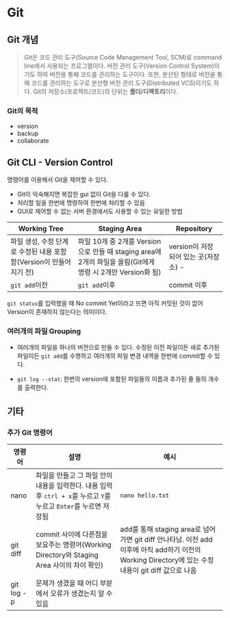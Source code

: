 # Git
## Git 개념
> Git은 코드 관리 도구(Source Code Management Tool, SCM)로 command line에서 사용되는 프로그램이다. 버전 관리 도구(Version Control System)이기도 하여 버전을 통해 코드를 관리하는 도구이다. 또한, 분산된 형태로 버전을 통해 코드를 관리하는 도구로 분산형 버전 관리 도구(Distributed VCS)이기도 하다. Git의 저장소(프로젝트/코드)의 단위는 **폴더/디렉토리**이다. 

### Git의 목적
- version
- backup
- collaborate

## Git CLI - Version Control
명령어를 이용해서 Git을 제어할 수 있다.

- Git이 익숙해지면 복잡한 gui 없이 Git을 다룰 수 있다.
- 처리할 일을 한번에 명령하여 한번에 처리할 수 있음
- GUI로 제어할 수 없는 서버 환경에서도 사용할 수 있는 유일한 방법

|Working Tree|Staging Area|Repository|
|---|---|---|
|파일 생성, 수정 단계로 수정된 내용 포함함(Version이 만들어지기 전)|파일 10개 중 2개를 Version으로 만들 때 staging area에 2개의 파일을 올림(Git에게 명령 시 2개만 Version화 됨)|version이 저장되어 있는 곳(저장소) - |
|`git add`이전|`git add`이후|commit 이후

`git status`를 입력했을 때 No commit Yet이라고 뜨면 아직 커밋된 것이 없어 Version이 존재하지 않는다는 의미이다.

### 여러개의 파일 Grouping
- 여러개의 파일을 하나의 버전으로 만들 수 있다. 수정된 이전 파일이든 새로 추가된 파일이든 `git add`를 수행하고 여러개의 파일 변경 내역을 한번에 commit할 수 있다.

- `git log --stat`: 한번의 version에 포함된 파일들의 이름과 추가된 줄 들의 개수를 출력한다.


## 기타
### 추가 Git 명령어
|명령어|설명|예시|
|---|---|---|
|nano|파일을 만들고 그 파일 안의 내용을 입력한다. 내용 입력 후 `ctrl + x`를 누르고 `Y`를 누르고 `Enter`를 누르면 저장됨|`nano hello.txt`|
|git diff|commit 사이에 다른점을 보요주는 명령어(Working Directory와 Staging Area 사이의 차이 확인)|add를 통해 staging area로 넘어가면 git diff 안나타남. 이전 add 이후에 아직 add하기 이전의 Working Directory에 있는 수정 내용이 git diff 값으로 나옴|
|git log -p|문제가 생겼을 때 어디 부분에서 오류가 생겼는지 알 수 있음||


